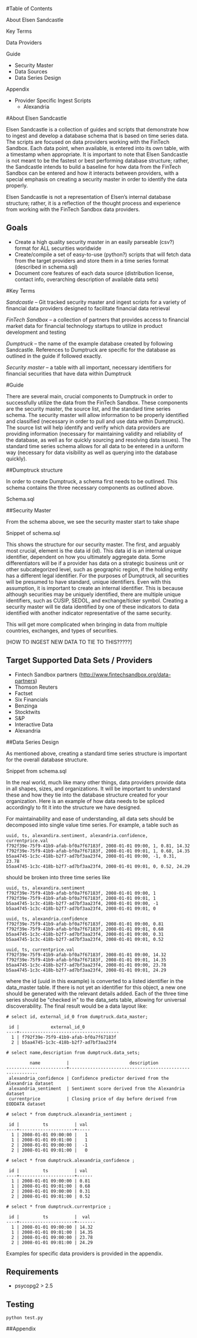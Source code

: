 #Table of Contents

About Elsen Sandcastle

Key Terms

Data Providers

Guide

  * Security Master
  * Data Sources
  * Data Series Design
	
Appendix

* Provider Specific Ingest Scripts
  * Alexandria

#About Elsen Sandcastle

Elsen Sandcastle is a collection of guides and scripts that demonstrate how to ingest and develop a database schema that is based on time series data. The scripts are focused on data providers working with the FinTech Sandbox. Each data point, when available, is entered into its own table, with a timestamp when appropriate. It is important to note that Elsen Sandcastle is not meant to be the fastest or best performing database structure; rather, the Sandcastle intends to build a baseline for how data from the FinTech Sandbox can be entered and how it interacts between providers, with a special emphasis on creating a security master in order to identify the data properly.

Elsen Sandcastle is not a representation of Elsen’s internal database structure; rather, it is a reflection of the thought process and experience from working with the FinTech Sandbox data providers.

## Goals
- Create a high quality security master in an easily parseable (csv?) format for ALL securities worldwide
- Create/compile a set of easy-to-use (python?) scripts that will fetch data from the target providers and store them in a time series format (described in schema.sql)
- Document core features of each data source (distribution license, contact info, overarching description of available data sets)

#Key Terms

*Sandcastle* – Git tracked security master and ingest scripts for a variety of financial data providers designed to facilitate financial data retrieval

*FinTech Sandbox* – a collection of partners that provides access to financial market data for financial technology startups to utilize in product development and testing

*Dumptruck* – the name of the example database created by following Sandcastle. References to Dumptruck are specific for the database as outlined in the guide if followed exactly. 

*Security master* – a table with all important, necessary identifiers for financial securities that have data within Dumptruck

#Guide

There are several main, crucial components to Dumptruck in order to successfully utilize the data from the FinTech Sandbox. These components are the security master, the source list, and the standard time series schema. The security master will allow information to be properly identified and classified (necessary in order to pull and use data within Dumptruck). The source list will help identify and verify which data providers are providing information (necessary for maintaining validity and reliability of the database, as well as for quickly sourcing and resolving data issues). The standard time series schema allows for all data to be entered in a uniform way (necessary for data visibility as well as querying into the database quickly). 

##Dumptruck structure

In order to create Dumptruck, a schema first needs to be outlined. This schema contains the three necessary components as outlined above. 

Schema.sql

##Security Master

From the schema above, we see the security master start to take shape

Snippet of schema.sql

This shows the structure for our security master. The first, and arguably most crucial, element is the data id (id). This data id is an internal unique identifier, dependent on how you ultimately aggregate data. Some differentiators will be if a provider has data on a strategic business unit or other subcategorized level, such as geographic region, if the holding entity has a different legal identifier. For the purposes of Dumptruck, all securities will be presumed to have standard, unique identifiers. Even with this assumption, it is important to create an internal identifier. This is because although securities may be uniquely identified, there are multiple unique identifiers, such as CUSIP, SEDOL, and exchange/ticker symbol. Creating a security master will tie data identified by one of these indicators to data identified with another indicator representative of the same security. 

This will get more complicated when bringing in data from multiple countries, exchanges, and types of securities. 

[HOW TO INGEST NEW DATA TO TIE TO THIS?????]

## Target Supported Data Sets / Providers
- Fintech Sandbox partners (http://www.fintechsandbox.org/data-partners)
- Thomson Reuters
- Factset
- Six Financials
- Benzinga
- Stocktwits
- S&P
- Interactive Data
- Alexandria

##Data Series Design

As mentioned above, creating a standard time series structure is important for the overall database structure. 

Snippet from schema.sql

In the real world, much like many other things, data providers provide data in all shapes, sizes, and organizations. It will be important to understand these and how they tie into the database structure created for your organization. Here is an example of how data needs to be spliced accordingly to fit it into the structure we have designed.

For maintainability and ease of understanding, all data sets should be decomposed into single value time series. For example, a table such as 
```
uuid, ts, alexandira.sentiment, alexandria.confidence, currentprice.val
f792f39e-75f9-41b9-afab-bf0a7f67183f, 2008-01-01 09:00, 1, 0.81, 14.32
f792f39e-75f9-41b9-afab-bf0a7f67183f, 2008-01-01 09:01, 1, 0.68, 14.35
b5aa4745-1c3c-418b-b2f7-ad7bf3aa23f4, 2008-01-01 09:00, -1, 0.31, 23.78
b5aa4745-1c3c-418b-b2f7-ad7bf3aa23f4, 2008-01-01 09:01, 0, 0.52, 24.29
```
should be broken into three time series like
```
uuid, ts, alexandira.sentiment
f792f39e-75f9-41b9-afab-bf0a7f67183f, 2008-01-01 09:00, 1
f792f39e-75f9-41b9-afab-bf0a7f67183f, 2008-01-01 09:01, 1
b5aa4745-1c3c-418b-b2f7-ad7bf3aa23f4, 2008-01-01 09:00, -1
b5aa4745-1c3c-418b-b2f7-ad7bf3aa23f4, 2008-01-01 09:01, 0

uuid, ts, alexandria.confidence
f792f39e-75f9-41b9-afab-bf0a7f67183f, 2008-01-01 09:00, 0.81
f792f39e-75f9-41b9-afab-bf0a7f67183f, 2008-01-01 09:01, 0.68
b5aa4745-1c3c-418b-b2f7-ad7bf3aa23f4, 2008-01-01 09:00, 0.31
b5aa4745-1c3c-418b-b2f7-ad7bf3aa23f4, 2008-01-01 09:01, 0.52

uuid, ts, currentprice.val
f792f39e-75f9-41b9-afab-bf0a7f67183f, 2008-01-01 09:00, 14.32
f792f39e-75f9-41b9-afab-bf0a7f67183f, 2008-01-01 09:01, 14.35
b5aa4745-1c3c-418b-b2f7-ad7bf3aa23f4, 2008-01-01 09:00, 23.78
b5aa4745-1c3c-418b-b2f7-ad7bf3aa23f4, 2008-01-01 09:01, 24.29
```
where the id (uuid in this example) is converted to a listed identifier in the data_master table. If there is not yet an identifier for this object, a new one should be generated with the relevant details added. Each of the three time series should be "checked in" to the data_sets table, allowing for universal discoverability. The final result would be a data layout like:
```
# select id, external_id_0 from dumptruck.data_master;

 id |            external_id_0             
----+--------------------------------------
  1 | f792f39e-75f9-41b9-afab-bf0a7f67183f
  2 | b5aa4745-1c3c-418b-b2f7-ad7bf3aa23f4

# select name,description from dumptruck.data_sets;

         name          |                       description                        
-----------------------+----------------------------------------------------------
 alexandria_confidence | Confidence predictor derived from the Alexandria dataset
 alexandria_sentiment  | Sentiment score derived from the Alexandria dataset
 currentprice          | Closing price of day before derived from EODDATA dataset

# select * from dumptruck.alexandria_sentiment ;

 id |         ts          | val 
----+---------------------+-----
  1 | 2008-01-01 09:00:00 |   1
  1 | 2008-01-01 09:01:00 |   1
  2 | 2008-01-01 09:00:00 |  -1
  2 | 2008-01-01 09:01:00 |   0

# select * from dumptruck.alexandria_confidence ;

 id |         ts          | val  
----+---------------------+------
  1 | 2008-01-01 09:00:00 | 0.81
  1 | 2008-01-01 09:01:00 | 0.68
  2 | 2008-01-01 09:00:00 | 0.31
  2 | 2008-01-01 09:01:00 | 0.52
  
# select * from dumptruck.currentprice ;

 id |         ts          |  val  
----+---------------------+-------
  1 | 2008-01-01 09:00:00 | 14.32
  1 | 2008-01-01 09:01:00 | 14.35
  2 | 2008-01-01 09:00:00 | 23.78
  2 | 2008-01-01 09:01:00 | 24.29
```

Examples for specific data providers is provided in the appendix.

## Requirements
- psycopg2 > 2.5 

## Testing 
```
python test.py
```

##Appendix


